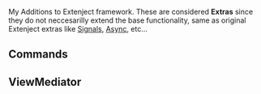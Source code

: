 My Additions to Extenject framework.
These are considered **Extras** since they do not neccesarilly extend the base functionality, same as original Extenject extras like [Signals](https://github.com/svermeulen/Extenject/blob/master/Documentation/Signals.md), [Async](https://github.com/svermeulen/Extenject/blob/master/Documentation/Async.md), etc...


## Commands

## ViewMediator